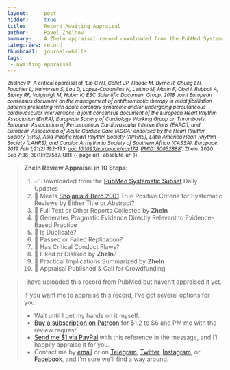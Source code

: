```yaml
---
layout:     post
hidden:     true
title:      Record Awaiting Appraisal
author:     Pavel Zhelnov
summary:    A Zheln appraisal record downloaded from the PubMed Systematic Subset daily updates.
categories: record
thumbnail:  journal-whills
tags:
 - awaiting appraisal
---
```


<small>Zhelnov P. A critical appraisal of _‘Lip GYH, Collet JP, Haude M, Byrne R, Chung EH, Fauchier L, Halvorsen S, Lau D, Lopez-Cabanillas N, Lettino M, Marin F, Obel I, Rubboli A, Storey RF, Valgimigli M, Huber K; ESC Scientific Document Group. 2018 Joint European consensus document on the management of antithrombotic therapy in atrial fibrillation patients presenting with acute coronary syndrome and/or undergoing percutaneous cardiovascular interventions: a joint consensus document of the European Heart Rhythm Association (EHRA), European Society of Cardiology Working Group on Thrombosis, European Association of Percutaneous Cardiovascular Interventions (EAPCI), and European Association of Acute Cardiac Care (ACCA) endorsed by the Heart Rhythm Society (HRS), Asia-Pacific Heart Rhythm Society (APHRS), Latin America Heart Rhythm Society (LAHRS), and Cardiac Arrhythmia Society of Southern Africa (CASSA). Europace. 2019 Feb 1;21(2):192-193. [doi: 10.1093/europace/euy174](https://doi.org/10.1093/europace/euy174). [PMID: 30052888](https://pubmed.gov/30052888)’._ Zheln. 2020 Sep 7;36–38(1):r275d7. URI: {{ page.url | absolute_url }}.</small>

> **Zheln Review Appraisal in 10 Steps:**
>
> 1. ✅ Downloaded from the [PubMed Systematic Subset](https://p1m.org/ssb) Daily Updates
> 2. 🔄 Meets [Shojania & Bero 2001](https://www.researchgate.net/publication/11820967_Taking_Advantage_of_the_Explosion_of_Systematic_Reviews_An_Efficient_MEDLINE_Search_Strategy) True Positive Criteria for Systematic Reviews by Either Title or Abstract?
> 3. 🔄 Full Text or Other Reports Collected by **Zheln**
> 4. 🔄 Generates Pragmatic Evidence Directly Relevant to Evidence-Based Practice
> 5. 🔄 Is Duplicate?
> 6. 🔄 Passed or Failed Replication?
> 7. 🔄 Has Critical Conduct Flaws?
> 8. 🔄 Liked or Disliked by **Zheln**?
> 9. 🔄 Practical Implications Summarized by **Zheln**
> 10. 🔄 Appraisal Published & Call for Crowdfunding

> I have uploaded this record from PubMed but haven’t appraised it yet.
>
> If you want me to appraise this record, I’ve got several options for you:
> * Wait until I get my hands on it myself.
> * [Buy a subscription on Patreon](https://patreon.com/zheln) for $1.2 to $6 and PM me with the review request.
> * [Send me $1 via PayPal](https://paypal.me/pjelnov) with this reference in the message, and I’ll happily appraise it for you.
> * Contact me by [email](mailto:pavel@zheln.com) or on [Telegram](https://t.me/drzhelnov), [Twitter](https://twitter.com/drzhelnov), [Instagram](https://instagram.com/igzheln), or [Facebook](https://facebook.com/drzhelnov), and I’m sure we’ll find a way around.
